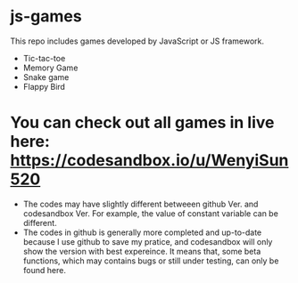 # js-games
This repo includes games developed by JavaScript or JS framework. 
 -  Tic-tac-toe
 -  Memory Game
 -  Snake game
 -  Flappy Bird


# You can check out all games in live here: https://codesandbox.io/u/WenyiSun520

 - The codes may have slightly different betweeen github Ver. and codesandbox Ver. For example, the value of constant variable can be different.
 - The codes in github is generally more completed and up-to-date because I use github to save my pratice, and codesandbox will only show the version with best expereince. It means that, some beta functions, which may contains bugs or still under testing, can only be found here.

